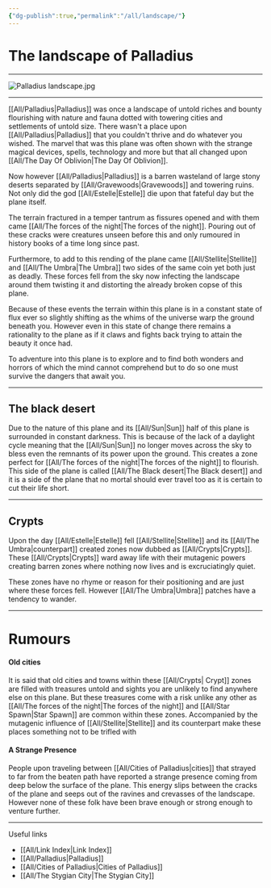 ```yaml
---
{"dg-publish":true,"permalink":"/all/landscape/"}
---
```



# The landscape of Palladius
***
![Palladius landscape.jpg](/img/user/All/Palladius%20landscape.jpg)
***

[[All/Palladius\|Palladius]] was once a landscape of untold riches and bounty flourishing with nature and fauna dotted with towering cities and settlements of untold size. There wasn't a place upon [[All/Palladius\|Palladius]] that you couldn't thrive and do whatever you wished. The marvel that was this plane was often shown with the strange magical devices, spells, technology and more but that all changed upon [[All/The Day Of Oblivion\|The Day Of Oblivion]].

Now however [[All/Palladius\|Palladius]] is a barren wasteland of large stony deserts separated by [[All/Gravewoods\|Gravewoods]] and towering ruins. Not only did the god [[All/Estelle\|Estelle]] die upon that fateful day but the plane itself. 

The terrain fractured in a temper tantrum as fissures opened and with them came [[All/The forces of the night\|The forces of the night]]. Pouring out of these cracks were creatures unseen before this and only rumoured in history books of a time long since past. 

Furthermore, to add to this rending of the plane came [[All/Stellite\|Stellite]] and [[All/The Umbra\|The Umbra]] two sides of the same coin yet both just as deadly. These forces fell from the sky now infecting the landscape around them twisting it and distorting the already broken copse of this plane. 

Because of these events the terrain within this plane is in a constant state of flux ever so slightly shifting as the whims of the universe warp the ground beneath you. However even in this state of change there remains a rationality to the plane as if it claws and fights back trying to attain the beauty it once had. 

To adventure into this plane is to explore and to find both wonders and horrors of which the mind cannot comprehend but to do so one must survive the dangers that await you.
***
## The black desert

Due to the nature of this plane and its [[All/Sun\|Sun]] half of this plane is surrounded in constant darkness. This is because of the lack of a daylight cycle meaning that the [[All/Sun\|Sun]] no longer moves across the sky to bless even the remnants of its power upon the ground. This creates a zone perfect for [[All/The forces of the night\|The forces of the night]] to flourish. This side of the plane is called [[All/The Black desert\|The Black desert]] and it is a side of the plane that no mortal should ever travel too as it is certain to cut their life short. 

***

## Crypts

Upon the day [[All/Estelle\|Estelle]] fell [[All/Stellite\|Stellite]] and its [[All/The Umbra\|counterpart]] created zones now dubbed as [[All/Crypts\|Crypts]]. These [[All/Crypts\|Crypts]] ward away life with their mutagenic powers creating barren zones where nothing now lives and is excruciatingly quiet. 

These zones have no rhyme or reason for their positioning and are just where these forces fell. However [[All/The Umbra\|Umbra]] patches have a tendency to wander.

***
# Rumours

#### Old cities

It is said that old cities and towns within these [[All/Crypts\| Crypt]] zones are filled with treasures untold and sights you are unlikely to find anywhere else on this plane. But these treasures come with a risk unlike any other as [[All/The forces of the night\|The forces of the night]] and [[All/Star Spawn\|Star Spawn]] are common within these zones. Accompanied by the mutagenic influence of [[All/Stellite\|Stellite]] and its counterpart make these places something not to be trifled with

#### A Strange Presence

People upon traveling between [[All/Cities of Palladius\|cities]] that strayed to far from the beaten path have reported a strange presence coming from deep below the surface of the plane. This energy slips between the cracks of the plane and seeps out of the ravines and crevasses of the landscape. However none of these folk have been brave enough or strong enough to venture further.  

***

Useful links

- [[All/Link Index\|Link Index]]
- [[All/Palladius\|Palladius]]
- [[All/Cities of Palladius\|Cities of Palladius]]
- [[All/The Stygian City\|The Stygian City]]